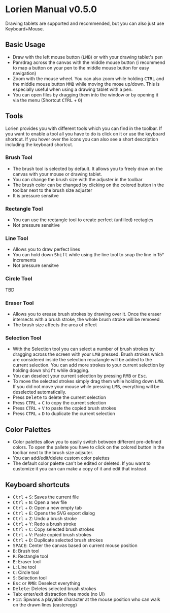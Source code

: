 # Lorien Manual v0.5.0

Drawing tablets are supported and recommended, but you can also just use Keyboard+Mouse. 

## Basic Usage
- Draw with the left mouse button (<kbd>LMB</kbd>) or with your drawing tablet's pen
- Pan/drag across the canvas with the middle mouse button (i recommend to map a button on your pen to the middle mouse button for easy navigation)
- Zoom with the mouse wheel. You can also zoom while holding <kbd>CTRL</kbd> and the middle mouse button <kbd>MMB</kbd> while moving the mose up/down. This is especially useful when using a drawing tablet with a pen.
- You can open files by dragging them into the window or by opening it via the menu (Shortcut <kbd>CTRL</kbd> + <kbd>O</kbd>)

## Tools
Lorien provides you with different tools which you can find in the toolbar. If you want to enable a tool all you have to do is click on it or use the keyboard shortcut. If you hover over the icons you can also see a short description including the keyboard shortcut.

### Brush Tool
- The brush tool is selected by default. It allows you to freely draw on the canvas with your mouse or drawing tablet. 
- You can change the brush size with the adjuster in the toolbar
- The brush color can be changed by clicking on the colored button in the toolbar next to the brush size adjuster 
- It is pressure sensitve

### Rectangle Tool
- You can use the rectangle tool to create perfect (unfilled) rectagles
- Not pressure sensitive 

### Line Tool
- Allows you to draw perfect lines
- You can hold down <kbd>Shift</kbd> while using the line tool to snap the line in 15° increments 
- Not pressure sensitve

### Circle Tool
TBD

### Eraser Tool
- Allows you to erease brush strokes by drawing over it. Once the eraser intersects with a brush stroke, the whole brush stroke will be removed
- The brush size affects the area of effect

### Selection Tool
- With the Selection tool you can select a number of brush strokes by dragging across the screen with your <kbd>LMB</kbd> pressed. Brush strokes which are considered inside the selection recatangle will be added to the current selection. You can add more strokes to your current selection by holding down <kbd>Shift</kbd> while dragging.
- You can deselect your current selection by pressing <kbd>RMB</kbd> or <kbd>Esc</kbd>.
- To move the selected strokes simply drag them while holding down <kbd>LMB</kbd>. If you did not move your mouse while pressing <kbd>LMB</kbd>, everything will be deselected automatically.
- Press <kbd>Delete</kbd> to delete the current selection
- Press <kbd>CTRL</kbd> + <kbd>C</kbd> to copy the current selection
- Press <kbd>CTRL</kbd> + <kbd>V</kbd> to paste the copied brush strokes
- Press <kbd>CTRL</kbd> + <kbd>D</kbd> to duplicate the current selection

## Color Palettes
- Color palettes allow you to easily switch between different pre-defined colors. To open the pallete you have to click on the colored button in the toolbar next to the brush size adjsuter.
- You can add/edit/delete custom color palettes
- The default color palette can't be edited or deleted. If you want to customize it you can can make a copy of it and edit that instead.

## Keyboard shortcuts
- <kbd>Ctrl</kbd> + <kbd>S</kbd>: Saves the current file
- <kbd>Ctrl</kbd> + <kbd>N</kbd>: Open a new file
- <kbd>Ctrl</kbd> + <kbd>O</kbd>: Open a new empty tab
- <kbd>Ctrl</kbd> + <kbd>E</kbd>: Opens the SVG export dialog
- <kbd>Ctrl</kbd> + <kbd>Z</kbd>: Undo a brush stroke
- <kbd>Ctrl</kbd> + <kbd>Y</kbd>: Redo a brush stroke
- <kbd>Ctrl</kbd> + <kbd>C</kbd>: Copy selected brush strokes
- <kbd>Ctrl</kbd> + <kbd>V</kbd>: Paste copied brush strokes
- <kbd>Ctrl</kbd> + <kbd>D</kbd>: Duplicate selected brush strokes
- <kbd>SPACE</kbd>: Center the canvas based on current mouse position
- <kbd>B</kbd>: Brush tool
- <kbd>R</kbd>: Rectangle tool
- <kbd>E</kbd>: Eraser tool
- <kbd>L</kbd>: Line tool
- <kbd>C</kbd>: Circle tool
- <kbd>S</kbd>: Selection tool
- <kbd>Esc</kbd> or <kbd>RMB</kbd>: Deselect everything
- <kbd>Delete</kbd>: Deletes selected brush strokes
- <kbd>Tab</kbd>: enter/exit distraction free mode (no UI)
- <kbd>F12</kbd>: Spwans a playable character at the mouse position who can walk on the drawn lines (easteregg)
